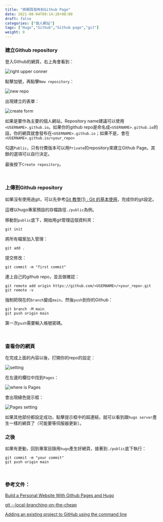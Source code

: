 ```yaml
---
title: "將網頁發佈到Github Page"
date: 2021-08-04T09:14:28+08:00
draft: false
categories: ["個人網站"]
tags: ["Hugo","Github","Github page","git"]
weight: 0
---
```


### 建立Github repository

登入Github的網頁，右上角會看到：

![right upper conner](/images/hugo_on_github_page/right_upper_conner.jpg)

點擊加號，再點擊`New repository`：

![new repo](/images/hugo_on_github_page/new_repo_button.jpg)

出現建立的表單：

![create form](/images/hugo_on_github_page/create_form.jpg)

如果是要作為主要的個人網站，Repository name建議可以使用`<USERNAME>.github.io`。如果你的github repo是命名成`<USERNAME>.github.io`的話，你的網頁就會發布在`<USERNAME>.github.io`；如果不是，會在`<USERNAME>.github.io/<your_repo>`

勾選`Public`，只有付費版本可以用`Private`的repository來建立Github Page。其餘的選項可以自行決定。

最後按下`Create repository`。

<br>

### 上傳到Github repository

如果沒有使用過git，可以先參考[Git 教學(1) : Git 的基本使用](http://gogojimmy.net/2012/01/17/how-to-use-git-1-git-basic/)，完成你的git設定。

這裡以hugo專案預設的存檔路徑`./public`為例。

移動到`public`底下，開始用git管理這個資料夾：

```
git init
```

將所有檔案加入管理：

```
git add .
```

提交修改：

```
git commit -m "first commit"
```

連上自己的github repo，並且做確認：

```
git remote add origin https://github.com/<USERNAME>/<your_repo>.git
git remote -v
```

強制把現在的`branch`變成`main`，然後`push`到你的Github：

```
git branch -M main
git push origin main
```

第一次`push`需要輸入帳號密碼。

<br>

### 查看你的網頁

在完成上面的內容以後，打開你的repo的設定：

![setting](/images/hugo_on_github_page/setting.jpg)

在左邊的欄位中找到`Pages`：

![where is Pages](/images/hugo_on_github_page/where_is_pages.jpg)

會出現綠色提示框：

![Pages setting](/images/hugo_on_github_page/pages_setting.jpg)

如果其他部份都設定成功，點擊提示框中的超連結，就可以看到跟`hugo server`產生一樣的網頁了（可能要等伺服器更新）。

### 之後

如果有更動，回到專案目錄用`hugo`產生好網頁，接著到`./public`底下執行：

```
git commit -m "your commit"
git push origin main
```



<br>

### 參考文件：

[Build a Personal Website With Github Pages and Hugo](https://levelup.gitconnected.com/build-a-personal-website-with-github-pages-and-hugo-6c68592204c7)

[git --local-branching-on-the-cheap](https://git-scm.com/docs/git-branch)

[Adding an existing project to GitHub using the command line](https://docs.github.com/en/github/importing-your-projects-to-github/importing-source-code-to-github/adding-an-existing-project-to-github-using-the-command-line)